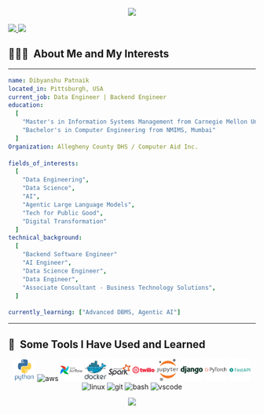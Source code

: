 <p align="center">
  <img src="https://capsule-render.vercel.app/api?type=waving&color=gradient&text=Hello All!🕹️&animation=fadeIn&height=100&section=header"/>
</p>

<a href="https://www.linkedin.com/in/dibyanshupatnaik/">
  <img height="50" src="https://user-images.githubusercontent.com/46517096/166973395-19676cd8-f8ec-4abf-83ff-da8243505b82.png"/>
</a>
<a href="https://x.com/dibPat">
  <img height="50" src="https://user-images.githubusercontent.com/46517096/166974271-91dfa250-d70b-4cb9-8707-f1bda1b708c3.png"/>
</a>

<h2> 👨🏻‍💻 &nbsp;About Me and My Interests</h2>

----

```yaml
name: Dibyanshu Patnaik
located_in: Pittsburgh, USA
current_job: Data Engineer | Backend Engineer 
education:
  [
    "Master's in Information Systems Management from Carnegie Mellon University",
    "Bachelor's in Computer Engineering from NMIMS, Mumbai"
  ]
Organization: Allegheny County DHS / Computer Aid Inc. 

fields_of_interests:
  [
    "Data Engineering",
    "Data Science",
    "AI",
    "Agentic Large Language Models",
    "Tech for Public Good",
    "Digital Transformation"
  ]
technical_background:
  [
    "Backend Software Engineer"
    "AI Engineer",
    "Data Science Engineer",
    "Data Engineer",
    "Associate Consultant - Business Technology Solutions",
  ]
  
currently_learning: ["Advanced DBMS, Agentic AI"]
```

----

<h2> 🚀 &nbsp;Some Tools I Have Used and Learned</h2>
<p align="center">
<img src="https://raw.githubusercontent.com/devicons/devicon/master/icons/python/python-original-wordmark.svg" alt="python" width="45" height="45"/>
<img src="https://cdn.jsdelivr.net/gh/devicons/devicon/icons/amazonwebservices/amazonwebservices-plain-wordmark.svg" alt="aws" width="45" height="45"/>
<img src="https://raw.githubusercontent.com/devicons/devicon/54cfe13ac10eaa1ef817a343ab0a9437eb3c2e08/icons/apacheairflow/apacheairflow-original-wordmark.svg" alt="airflow" width="45" height="45"/>
<img src="https://raw.githubusercontent.com/devicons/devicon/54cfe13ac10eaa1ef817a343ab0a9437eb3c2e08/icons/docker/docker-original-wordmark.svg" alt="docker" width="45" height="45"/>
<img src="https://raw.githubusercontent.com/devicons/devicon/54cfe13ac10eaa1ef817a343ab0a9437eb3c2e08/icons/apachespark/apachespark-original-wordmark.svg" alt="spark" width="45" height="45"/>
<img src="https://raw.githubusercontent.com/devicons/devicon/54cfe13ac10eaa1ef817a343ab0a9437eb3c2e08/icons/twilio/twilio-original-wordmark.svg" alt="twilio" width="45" height="45"/>
<img src="https://raw.githubusercontent.com/devicons/devicon/54cfe13ac10eaa1ef817a343ab0a9437eb3c2e08/icons/jupyter/jupyter-original-wordmark.svg" alt="jupyter" width="45" height="45"/>
<img src="https://raw.githubusercontent.com/devicons/devicon/54cfe13ac10eaa1ef817a343ab0a9437eb3c2e08/icons/django/django-plain-wordmark.svg" alt="django" width="45" height="45"/>
<img src="https://raw.githubusercontent.com/devicons/devicon/54cfe13ac10eaa1ef817a343ab0a9437eb3c2e08/icons/pytorch/pytorch-original-wordmark.svg" alt="pytorch" width="45" height="45"/>
<img src="https://raw.githubusercontent.com/devicons/devicon/54cfe13ac10eaa1ef817a343ab0a9437eb3c2e08/icons/fastapi/fastapi-original-wordmark.svg" alt="fastapi" width="45" height="45"/>
<img src="https://cdn.jsdelivr.net/gh/devicons/devicon/icons/linux/linux-original.svg" alt="linux" width="45" height="45"/>       
<img src="https://cdn.jsdelivr.net/gh/devicons/devicon/icons/git/git-original.svg" alt="git" width="45" height="45"/>
<img src="https://cdn.jsdelivr.net/gh/devicons/devicon/icons/bash/bash-original.svg" alt="bash" width="45" height="45"/>
<img src="https://cdn.jsdelivr.net/gh/devicons/devicon/icons/vscode/vscode-original.svg" alt="vscode" width="45" height="45"/>
</p>

<p align="center">
  <img src="https://capsule-render.vercel.app/api?type=waving&color=gradient&height=100&section=footer"/>
</p>
